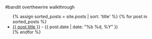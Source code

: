 #bandit overthewrire walkthrough
<ul>
  {% assign sorted_posts = site.posts | sort: 'title' %}
  {% for post in sorted_posts %}
    <li>
      <a href="{{ post.url }}">{{ post.title }}</a> - {{ post.date | date: "%b %d, %Y" }}
    </li>
  {% endfor %}
</ul>


